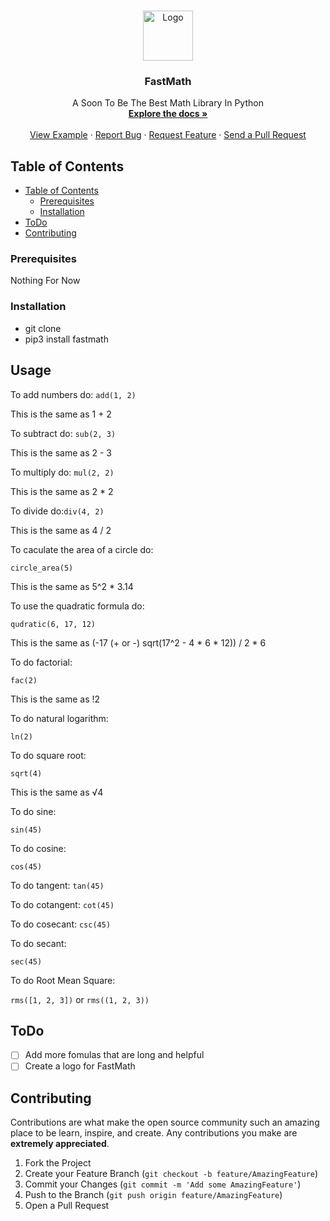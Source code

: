 <br />
<p align="center">
  <a href="https://github.com/roshanlam/FastMath/">
    <img src="./logo.png" alt="Logo" width="80" height="80">
  </a>

  <h3 align="center">FastMath</h3>

  <p align="center">
    A Soon To Be The Best Math Library In Python
    <br />
    <a href="https://github.com/roshanlam/FastMath/README.md"><strong>Explore the docs »</strong></a>
    <br />
    <br />
    <a href="https://github.com/roshanlam/FastMath/test.py">View Example</a>
    ·
    <a href="https://github.com/roshanlam/FastMath/issues">Report Bug</a>
    ·
    <a href="https://github.com/roshanlam/FastMath/issues">Request Feature</a>
    ·
    <a href="https://github.com/roshanlam/FastMath/pulls">Send a Pull Request</a>
  </p>
</p>


<!-- TABLE OF CONTENTS -->
## Table of Contents

- [Table of Contents](#table-of-contents)
  - [Prerequisites](#prerequisites)
  - [Installation](#installation)
- [ToDo](#todo)
- [Contributing](#contributing)

### Prerequisites

Nothing For Now

### Installation

* git clone 
* pip3 install fastmath

## Usage

To add numbers do: `add(1, 2)`

This is the same as 1 + 2

To subtract do: `sub(2, 3)`

This is the same as 2 - 3

To multiply do: `mul(2, 2)`

This is the same as 2 * 2

To divide do:`div(4, 2)`

This is the same as 4 / 2

To caculate the area of a circle do:

`circle_area(5)`

This is the same as 5^2 * 3.14

To use the quadratic formula do:

`qudratic(6, 17, 12)`

This is the same as (-17 (+ or -) sqrt(17^2 - 4 * 6 * 12)) / 2 * 6

To do factorial:

`fac(2)`

This is the same as !2

To do natural logarithm:

`ln(2)`


To do square root:

`sqrt(4)`

This is the same as √4

To do sine:

`sin(45)`

To do cosine:

`cos(45)`

To do tangent:
`tan(45)`


To do cotangent:
`cot(45)`

To do cosecant:
`csc(45)`

To do secant:

`sec(45)`

To do Root Mean Square:

`rms([1, 2, 3])` or `rms((1, 2, 3))`

## ToDo
- [ ] Add more fomulas that are long and helpful
- [ ] Create a logo for FastMath

## Contributing

Contributions are what make the open source community such an amazing place to be learn, inspire, and create. Any contributions you make are **extremely appreciated**.

1. Fork the Project
2. Create your Feature Branch (`git checkout -b feature/AmazingFeature`)
3. Commit your Changes (`git commit -m 'Add some AmazingFeature'`)
4. Push to the Branch (`git push origin feature/AmazingFeature`)
5. Open a Pull Request
